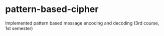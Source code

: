 # pattern-based-cipher
Implemented pattern based message encoding and decoding (3rd course, 1st semester) 
